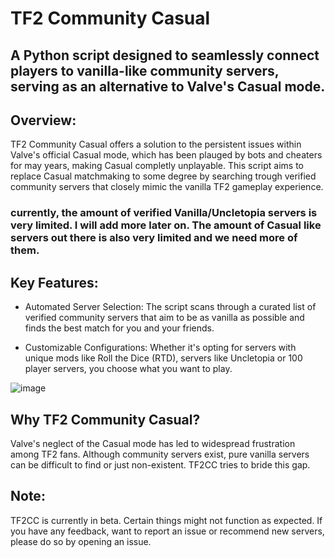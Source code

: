 # TF2 Community Casual
## A Python script designed to seamlessly connect players to vanilla-like community servers, serving as an alternative to Valve's Casual mode.
## Overview:
TF2 Community Casual offers a solution to the persistent issues within Valve's official Casual mode, which has been plauged by bots and cheaters for may years, making Casual completly unplayable. This script aims to replace Casual matchmaking to some degree by searching trough verified community servers that closely mimic the vanilla TF2 gameplay experience.

### currently, the amount of verified Vanilla/Uncletopia servers is very limited. I will add more later on. The amount of Casual like servers out there is also very limited and we need more of them.

## Key Features:
- Automated Server Selection: The script scans through a curated list of verified community servers that aim to be as vanilla as possible and finds the best match for you and your friends.

- Customizable Configurations: Whether it's opting for servers with unique mods like Roll the Dice (RTD), servers like Uncletopia or 100 player servers, you choose what you want to play.

![image](https://github.com/krunkske/TF2CC/assets/123201489/ccd25655-ca6c-44ba-8d5b-1d131135bc4b)

## Why TF2 Community Casual?
Valve's neglect of the Casual mode has led to widespread frustration among TF2 fans. Although community servers exist, pure vanilla servers can be difficult to find or just non-existent. TF2CC tries to bride this gap.


## Note:
TF2CC is currently in beta. Certain things might not function as expected. If you have any feedback, want to report an issue or recommend new servers, please do so by opening an issue.

